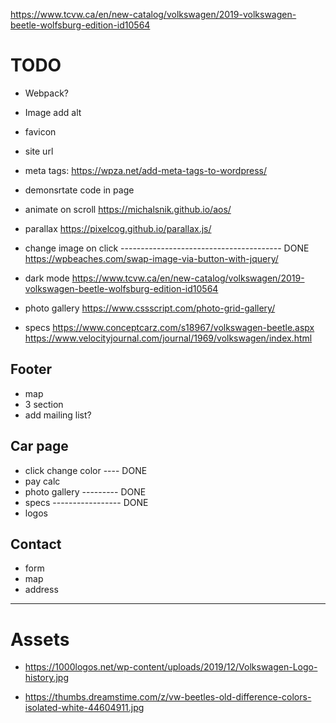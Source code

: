 https://www.tcvw.ca/en/new-catalog/volkswagen/2019-volkswagen-beetle-wolfsburg-edition-id10564

# TODO
- Webpack?
- Image add alt
- favicon
- site url
- meta tags: https://wpza.net/add-meta-tags-to-wordpress/
- demonsrtate code in page

- animate on scroll
https://michalsnik.github.io/aos/

- parallax
https://pixelcog.github.io/parallax.js/

- change image on click ---------------------------------------- DONE
https://wpbeaches.com/swap-image-via-button-with-jquery/

- dark mode
https://www.tcvw.ca/en/new-catalog/volkswagen/2019-volkswagen-beetle-wolfsburg-edition-id10564

- photo gallery
https://www.cssscript.com/photo-grid-gallery/

- specs
https://www.conceptcarz.com/s18967/volkswagen-beetle.aspx
https://www.velocityjournal.com/journal/1969/volkswagen/index.html

## Footer
- map
-  3 section
- add mailing list?


## Car page
- click change color ---- DONE
- pay calc
- photo gallery --------- DONE
- specs ----------------- DONE
- logos

## Contact
- form
- map
- address


---
# Assets
- https://1000logos.net/wp-content/uploads/2019/12/Volkswagen-Logo-history.jpg

- https://thumbs.dreamstime.com/z/vw-beetles-old-difference-colors-isolated-white-44604911.jpg

